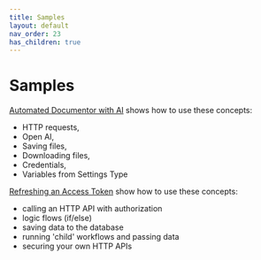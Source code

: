 ```yaml
---
title: Samples
layout: default
nav_order: 23
has_children: true
---
```


# Samples

[Automated Documentor with AI](../23_Documentation/automatingDocCredentials.html) shows how to use these concepts:

- HTTP requests, 
- Open AI, 
- Saving files, 
- Downloading files, 
- Credentials, 
- Variables from Settings Type


[Refreshing an Access Token](./accessToken.html) show how to use these concepts:

- calling an HTTP API with authorization
- logic flows (if/else)
- saving data to the database
- running 'child' workflows and passing data
- securing your own HTTP APIs